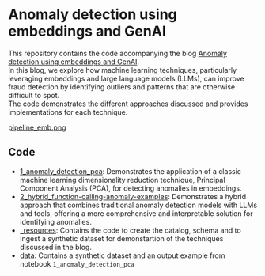 # Anomaly detection using embeddings and GenAI

This repository contains the code accompanying the blog [Anomaly detection using embeddings and GenAI](https://community.databricks.com/t5/technical-blog/anomaly-detection-using-embeddings-and-genai/ba-p/95564). 
<br>In this blog, we explore how machine learning techniques, particularly leveraging embeddings and large language models (LLMs), can improve fraud detection by identifying outliers and patterns that are otherwise difficult to spot. 
<br>The code demonstrates the different approaches discussed and provides implementations for each technique.

[pipeline_emb.png](./data/pipeline_emb.png "pipeline_emb.png")

## Code

* [1_anomaly_detection_pca](https://github.com/databricks-solutions/databricks-blogposts/blob/main/genai-anomaly-detection/1_anomaly_detection_pca.py): Demonstrates the application of a classic machine learning dimensionality reduction technique, Principal Component Analysis (PCA), for detecting anomalies in embeddings.
* [2_hybrid_function-calling-anomaly-examples](https://github.com/databricks-solutions/databricks-blogposts/blob/main/genai-anomaly-detection/2_hybrid_function-calling-anomaly-examples.py): Demonstrates a hybrid approach that combines traditional anomaly detection models with LLMs and tools, offering a more comprehensive and interpretable solution for identifying anomalies. 
* [_resources](https://github.com/databricks-solutions/databricks-blogposts/tree/main/genai-anomaly-detection/_resources): Contains the code to create the catalog, schema and to ingest a synthetic dataset for demonstartion of the techniques discussed in the blog.
* [data](https://github.com/databricks-solutions/databricks-blogposts/tree/main/genai-anomaly-detection/data): Contains a synthetic dataset and an output example from notebook `1_anomaly_detection_pca` 

